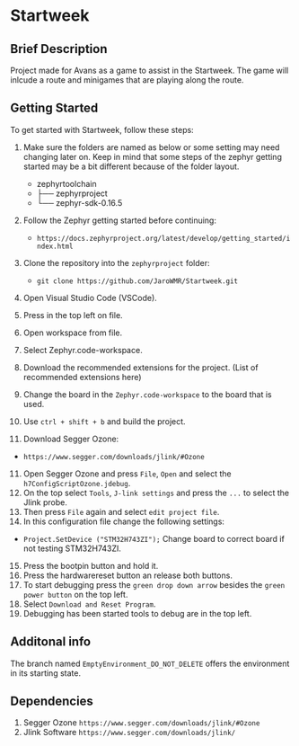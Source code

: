 # Startweek

## Brief Description
Project made for Avans as a game to assist in the Startweek. The game will inlcude a route and minigames that are playing along the route.

## Getting Started
To get started with Startweek, follow these steps:

1. Make sure the folders are named as below or some setting may need changing later on.
   Keep in mind that some steps of the zephyr getting started may be a bit different because of the folder layout.
   
   * zephyrtoolchain
   * ├── zephyrproject
   * └── zephyr-sdk-0.16.5
3. Follow the Zephyr getting started before continuing: 
   * `https://docs.zephyrproject.org/latest/develop/getting_started/index.html` 
4. Clone the repository into the `zephyrproject` folder:
   * `git clone https://github.com/JaroWMR/Startweek.git`
5. Open Visual Studio Code (VSCode).
6. Press in the top left on file.
7. Open workspace from file.
8. Select Zephyr.code-workspace.
9. Download the recommended extensions for the project.
    (List of recommended extensions here)
10. Change the board in the `Zephyr.code-workspace` to the board that is used.
11. Use `ctrl + shift + b` and build the project.
12. Download Segger Ozone:
   * `https://www.segger.com/downloads/jlink/#Ozone`
11. Open Segger Ozone and press `File`, `Open` and select the `h7ConfigScriptOzone.jdebug`.
12. On the top select `Tools`, `J-link settings` and press the `...` to select the Jlink probe.
13. Then press `File` again and select `edit project file`.
14. In this configuration file change the following settings:
   * `Project.SetDevice ("STM32H743ZI");` Change board to correct board if not testing STM32H743ZI.
15. Press the bootpin button and hold it.
16. Press the hardwarereset button an release both buttons.
17. To start debugging press the `green drop down arrow` besides the `green power button` on the top left.
18. Select `Download and Reset Program`.
19. Debugging has been started tools to debug are in the top left.

## Additonal info
The branch named `EmptyEnvironment_DO_NOT_DELETE` offers the environment in its starting state.

## Dependencies
1. Segger Ozone `https://www.segger.com/downloads/jlink/#Ozone`
2. Jlink Software `https://www.segger.com/downloads/jlink/`

